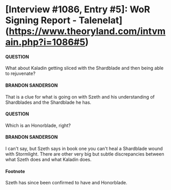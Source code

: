 # [Interview #1086, Entry #5]: WoR Signing Report - Talenelat](https://www.theoryland.com/intvmain.php?i=1086#5)

#### QUESTION

What about Kaladin getting sliced with the Shardblade and then being able to rejuvenate?

#### BRANDON SANDERSON

That is a clue for what is going on with Szeth and his understanding of Shardblades and the Shardblade he has.

#### QUESTION

Which is an Honorblade, right?

#### BRANDON SANDERSON

I can't say, but Szeth says in book one you can't heal a Shardblade wound with Stormlight. There are other very big but subtle discrepancies between what Szeth does and what Kaladin does.

#### Footnote

Szeth has since been confirmed to have and Honorblade.

